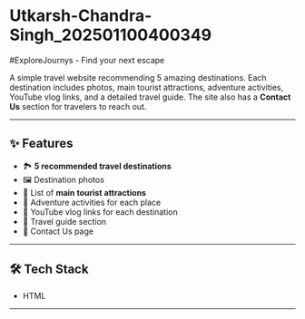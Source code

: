 # Utkarsh-Chandra-Singh_202501100400349
#ExploreJournys - Find your next escape

A simple travel website recommending 5 amazing destinations. Each destination includes photos, main tourist attractions, adventure activities, YouTube vlog links, and a detailed travel guide. The site also has a **Contact Us** section for travelers to reach out.

---

## ✨ Features
- 🏞️ **5 recommended travel destinations**
- 🖼️ Destination photos
- 📍 List of **main tourist attractions**
- 🧗 Adventure activities for each place
- 🎥 YouTube vlog links for each destination
- 📖 Travel guide section
- 📩 Contact Us page

---

## 🛠️ Tech Stack
- HTML  
---
